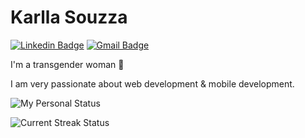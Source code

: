 # Karlla Souzza

[![Linkedin Badge](https://img.shields.io/badge/-Karlla%20Souzza-6633cc?style=flat-square&logo=Linkedin&logoColor=blueviolet&color=black&link=https://www.linkedin.com/in/karlla-souzza/)](https://www.linkedin.com/in/karlla-souzza/)
[![Gmail Badge](https://img.shields.io/badge/karlla.souzza7@gmail.com-6633cc?style=flat-square&logo=Gmail&logoColor=blueviolet&color=black&link=mailto:karlla.souzza7@gmail.com)](mailto:karlla.souzza7@gmail.com)

I'm a transgender woman 🌈

I am very passionate about web development & mobile development.

<p align="center">

![My Personal Status](https://github-readme-stats.vercel.app/api?username=Karllasouzza&theme=midnight-purple&hide_border=true)

![Current Streak Status](https://github-readme-streak-stats.herokuapp.com?user=Karllasouzza&theme=midnight-purple&hide_border=true)
</p>
